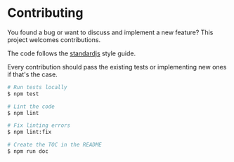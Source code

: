 # Contributing

You found a bug or want to discuss and implement a new feature? This project welcomes contributions.

The code follows the [standardjs](https://standardjs.com/) style guide.

Every contribution should pass the existing tests or implementing new ones if that's the case.

```bash
# Run tests locally
$ npm test

# Lint the code
$ npm lint

# Fix linting errors
$ npm lint:fix

# Create the TOC in the README
$ npm run doc
```
